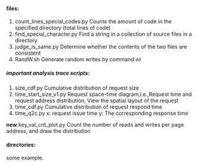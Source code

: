 #### files:
1. count_lines_special_codes.py     Counts the amount of code in the specified directory (total lines of code)
2. find_special_character.py        Find a string in a collection of source files in a directory
3. judge_is_same.py                 Determine whether the contents of the two files are consistent
4. RandW.sh                         Generate random writes by command `dd`

#####  important analysis trace scripts:
1. size_cdf.py                      Cumulative distribution of request size
2. time_start_size_v1.py            Request space-time diagram,i.e.,Request time and request address distribution,
                                    View the spatial layout of the request
3. time_cdf.py                      Cumulative distribution of request respond time
4. time_q2c.py                      x: request issue time    y: The corresponding response time

**new**
key_val_cnt_plot.py                 Count the number of reads and writes per page address,
                                    and draw the distribution

#### directories:
some example.
